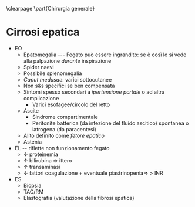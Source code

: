 \clearpage
\part{Chirurgia generale}

# Cirrosi epatica
- EO
    - Epatomegalia --- Fegato può essere ingrandito: se è così lo si vede alla palpazione _durante_ inspirazione
    - Spider naevi
    - Possibile splenomegalia
    - _Caput medusae_: varici sottocutanee
    - Non s&s specifici se ben compensata
    - Sintomi spesso secondari a _ipertensione portale_ o ad altra complicazione
        - Varici esofagee/circolo del retto
    - Ascite
        - Sindrome compartimentale
        - Peritonite batterica (da infezione del fluido ascitico) spontanea o iatrogena (da paracentesi)
    - Alito definito come _fetore epatico_
    - Astenia
- EL -- riflette non funzionamento fegato
    - ↓ proteinemia
    - ↑ bilirubina ⇒ ittero
    - ↑ transaminasi
    - ↓ fattori coagulazione + eventuale piastrinopenia⇒ > INR
- ES
    - Biopsia
    - TAC/RM
    - Elastografia (valutazione della fibrosi epatica)
